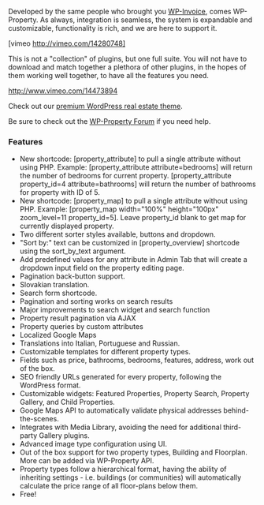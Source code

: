 Developed by the same people who brought you [WP-Invoice](http://wordpress.org/extend/plugins/wp-invoice/), comes WP-Property. As always, integration is seamless, the system is expandable and customizable, functionality is rich, and we are here to support it.

[vimeo http://vimeo.com/14280748]

This is not a "collection" of plugins, but one full suite. You will not have to download and match together a plethora of other plugins, in the hopes of them working well together, to have all the features you need.

http://www.vimeo.com/14473894

Check out our [premium WordPress real estate theme](https://usabilitydynamics.com/products/wp-property/the-denali-premium-theme/).

Be sure to check out the  [WP-Property Forum](http://usabilitydynamics.com/products/wp-property/forum/) if you need help.

### Features
* New shortcode: [property_attribute] to pull a single attribute without using PHP. Example: [property_attribute attribute=bedrooms] will return the number of bedrooms for current property. [property_attribute property_id=4 attribute=bathrooms] will return the number of bathrooms for property with ID of 5.
* New shortcode: [property_map] to pull a single attribute without using PHP. Example: [property_map width="100%" height="100px" zoom_level=11 property_id=5].  Leave property_id blank to get map for currently displayed property.
* Two different sorter styles available, buttons and dropdown.
* "Sort by:" text can be customized in [property_overview] shortcode using the sort_by_text argument.
* Add predefined values for any attribute in Admin Tab that will create a dropdown input field on the property editing page.
* Pagination back-button support.
* Slovakian translation.
* Search form shortcode.
* Pagination and sorting works on search results
* Major improvements to search widget and search function
* Property result pagination via AJAX
* Property queries by custom attributes
* Localized Google Maps
* Translations into Italian, Portuguese and Russian.
* Customizable templates for different property types.
* Fields such as price, bathrooms, bedrooms, features, address, work out of the box.
* SEO friendly URLs generated for every property, following the WordPress format.
* Customizable widgets:  Featured Properties, Property Search, Property Gallery, and Child Properties.
* Google Maps API to automatically validate physical addresses behind-the-scenes.
* Integrates with Media Library, avoiding the need for additional third-party Gallery plugins.
* Advanced image type configuration using UI.
* Out of the box support for two property types, Building and Floorplan.   More can be added via WP-Property API.
* Property types follow a hierarchical format, having the ability of inheriting settings - i.e. buildings (or communities) will automatically calculate the price range of all floor-plans below them.
* Free!
